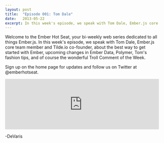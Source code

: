 ```yaml
---
layout: post
title:  "Episode 001: Tom Dale"
date:   2013-05-22
excerpt: In this week's episode, we speak with Tom Dale, Ember.js core team member and Tilde.io co-founder, about the best way to get started with Ember, upcoming changes in Ember Data, Polymer, Tom's fashion tips, and of course the wonderful Troll Comment of the Week.
---
```


Welcome to the Ember Hot Seat, your bi-weekly web series dedicated to all things Ember.js. In this week's episode, we speak with Tom Dale, Ember.js core team member and Tilde.io co-founder, about the best way to get started with Ember, upcoming changes in Ember Data, Polymer, Tom's fashion tips, and of course the wonderful Troll Comment of the Week.

Sign up on the home page for updates and follow us on Twitter at @emberhotseat.

<iframe width="100%" height="166" scrolling="no" frameborder="no" src="https://w.soundcloud.com/player/?url=http%3A%2F%2Fapi.soundcloud.com%2Ftracks%2F95297517"></iframe>

-DeVaris 